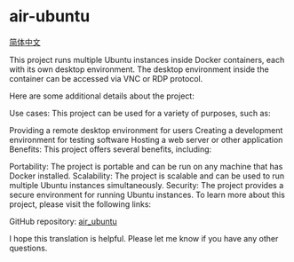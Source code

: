 # air-ubuntu


[简体中文](README.zh.md)

This project runs multiple Ubuntu instances inside Docker containers, each with its own desktop environment. The desktop environment inside the container can be accessed via VNC or RDP protocol.

Here are some additional details about the project:

Use cases: This project can be used for a variety of purposes, such as:

Providing a remote desktop environment for users
Creating a development environment for testing software
Hosting a web server or other application
Benefits: This project offers several benefits, including:

Portability: The project is portable and can be run on any machine that has Docker installed.
Scalability: The project is scalable and can be used to run multiple Ubuntu instances simultaneously.
Security: The project provides a secure environment for running Ubuntu instances.
To learn more about this project, please visit the following links:

GitHub repository: [air_ubuntu](https://github.com/coolham/air_ubuntu)

I hope this translation is helpful. Please let me know if you have any other questions.

